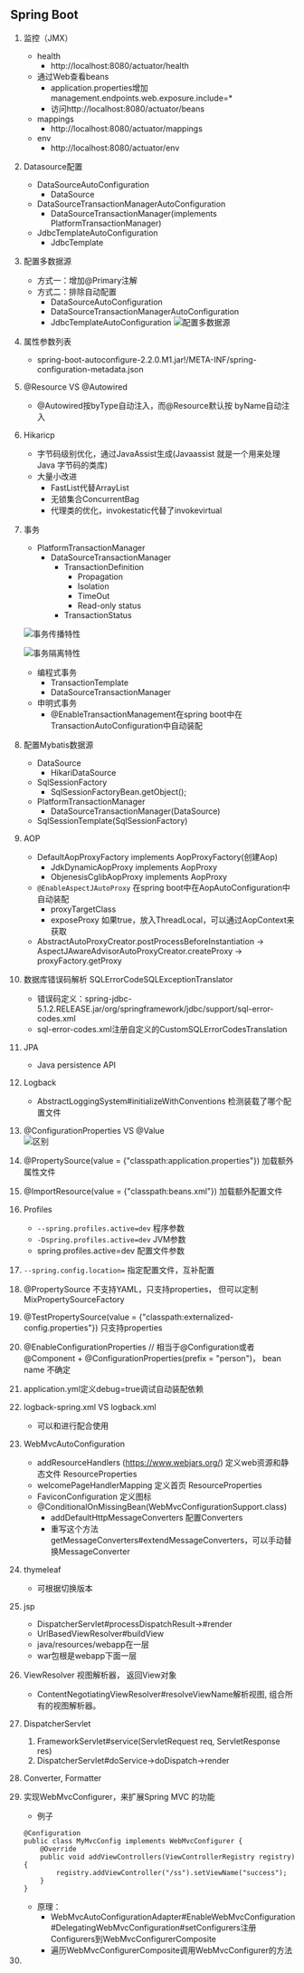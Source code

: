 ## Spring Boot

1. 监控（JMX）
    - health
        - http://localhost:8080/actuator/health
    - 通过Web查看beans
        - application.properties增加management.endpoints.web.exposure.include=*
        - 访问http://localhost:8080/actuator/beans
    - mappings
        - http://localhost:8080/actuator/mappings
    - env
        - http://localhost:8080/actuator/env

2. Datasource配置
    - DataSourceAutoConfiguration
        - DataSource
    - DataSourceTransactionManagerAutoConfiguration
        - DataSourceTransactionManager(implements PlatformTransactionManager)
    - JdbcTemplateAutoConfiguration
        - JdbcTemplate
    
3. 配置多数据源
    - 方式一：增加@Primary注解
    - 方式二：排除自动配置
        - DataSourceAutoConfiguration
        - DataSourceTransactionManagerAutoConfiguration
        - JdbcTemplateAutoConfiguration
![配置多数据源](pic/配置多数据源.JPG)
    
4. 属性参数列表
    - spring-boot-autoconfigure-2.2.0.M1.jar!/META-INF/spring-configuration-metadata.json

5. @Resource VS @Autowired
    - @Autowired按byType自动注入，而@Resource默认按 byName自动注入
    
6. Hikaricp
    - 字节码级别优化，通过JavaAssist生成(Javaassist 就是一个用来处理 Java 字节码的类库)
    - 大量小改进
        - FastList代替ArrayList
        - 无锁集合ConcurrentBag
        - 代理类的优化，invokestatic代替了invokevirtual
    
7. 事务
    - PlatformTransactionManager
        - DataSourceTransactionManager
            - TransactionDefinition
                - Propagation
                - Isolation
                - TimeOut
                - Read-only status
            - TransactionStatus
        
    ![事务传播特性](pic/事务传播特性.JPG)
        
    ![事务隔离特性](pic/事务隔离特性.JPG)

    - 编程式事务
        - TransactionTemplate
        - DataSourceTransactionManager
    - 申明式事务
        - @EnableTransactionManagement在spring boot中在TransactionAutoConfiguration中自动装配    

8. 配置Mybatis数据源
    - DataSource
        - HikariDataSource
    - SqlSessionFactory
        - SqlSessionFactoryBean.getObject();
    - PlatformTransactionManager
        - DataSourceTransactionManager(DataSource)
    - SqlSessionTemplate(SqlSessionFactory)

9. AOP   
    - DefaultAopProxyFactory implements AopProxyFactory(创建Aop)   
        - JdkDynamicAopProxy implements AopProxy   
        - ObjenesisCglibAopProxy implements AopProxy   
    - `@EnableAspectJAutoProxy` 在spring boot中在AopAutoConfiguration中自动装配
        - proxyTargetClass
        - exposeProxy 如果true，放入ThreadLocal，可以通过AopContext来获取   
    - AbstractAutoProxyCreator.postProcessBeforeInstantiation -> AspectJAwareAdvisorAutoProxyCreator.createProxy -> proxyFactory.getProxy
        
10. 数据库错误码解析 SQLErrorCodeSQLExceptionTranslator
    - 错误码定义：spring-jdbc-5.1.2.RELEASE.jar/org/springframework/jdbc/support/sql-error-codes.xml
    - sql-error-codes.xml注册自定义的CustomSQLErrorCodesTranslation

11. JPA
    - Java persistence API

12. Logback
    - AbstractLoggingSystem#initializeWithConventions 检测装载了哪个配置文件

13. @ConfigurationProperties VS @Value   
    ![区别](./pic/ConfigValue.JPG)

14. @PropertySource(value = {"classpath:application.properties"}) 加载额外属性文件

15. @ImportResource(value = {"classpath:beans.xml"}) 加载额外配置文件

16. Profiles
    - `--spring.profiles.active=dev` 程序参数
    - `-Dspring.profiles.active=dev` JVM参数
    - spring.profiles.active=dev 配置文件参数

17. `--spring.config.location=` 指定配置文件，互补配置

18. @PropertySource 不支持YAML，只支持properties， 但可以定制MixPropertySourceFactory
19. @TestPropertySource(value = {"classpath:externalized-config.properties"}) 只支持properties
20. @EnableConfigurationProperties // 相当于@Configuration或者 @Component + @ConfigurationProperties(prefix = "person")， bean name 不确定
21. application.yml定义debug=true调试自动装配依赖
22. logback-spring.xml VS logback.xml
    - 可以和<springProfile name="uat" />进行配合使用
    
23. WebMvcAutoConfiguration
    - addResourceHandlers (https://www.webjars.org/) 定义web资源和静态文件 ResourceProperties
    - welcomePageHandlerMapping 定义首页 ResourceProperties
    - FaviconConfiguration 定义图标
    - @ConditionalOnMissingBean(WebMvcConfigurationSupport.class)
        - addDefaultHttpMessageConverters 配置Converters
        - 重写这个方法getMessageConverters#extendMessageConverters，可以手动替换MessageConverter
     
24. thymeleaf
    - 可根据<properties/>切换版本
    
25. jsp
    - DispatcherServlet#processDispatchResult->#render
    - UrlBasedViewResolver#buildView
    - java/resources/webapp在一层
    - war包根是webapp下面一层
    
26. ViewResolver 视图解析器， 返回View对象
    - ContentNegotiatingViewResolver#resolveViewName解析视图, 组合所有的视图解析器。
    
27. DispatcherServlet
    1. FrameworkServlet#service(ServletRequest req, ServletResponse res)
    2. DispatcherServlet#doService->doDispatch->render

28. Converter, Formatter

29. 实现WebMvcConfigurer，来扩展Spring MVC 的功能
    - 例子
    ```text
    @Configuration
    public class MyMvcConfig implements WebMvcConfigurer {
        @Override
        public void addViewControllers(ViewControllerRegistry registry) {
            registry.addViewController("/ss").setViewName("success");
        }
    }
    ```
    - 原理：
        - WebMvcAutoConfigurationAdapter#EnableWebMvcConfiguration#DelegatingWebMvcConfiguration#setConfigurers注册Configurers到WebMvcConfigurerComposite
        - 遍历WebMvcConfigurerComposite调用WebMvcConfigurer的方法

30. 



